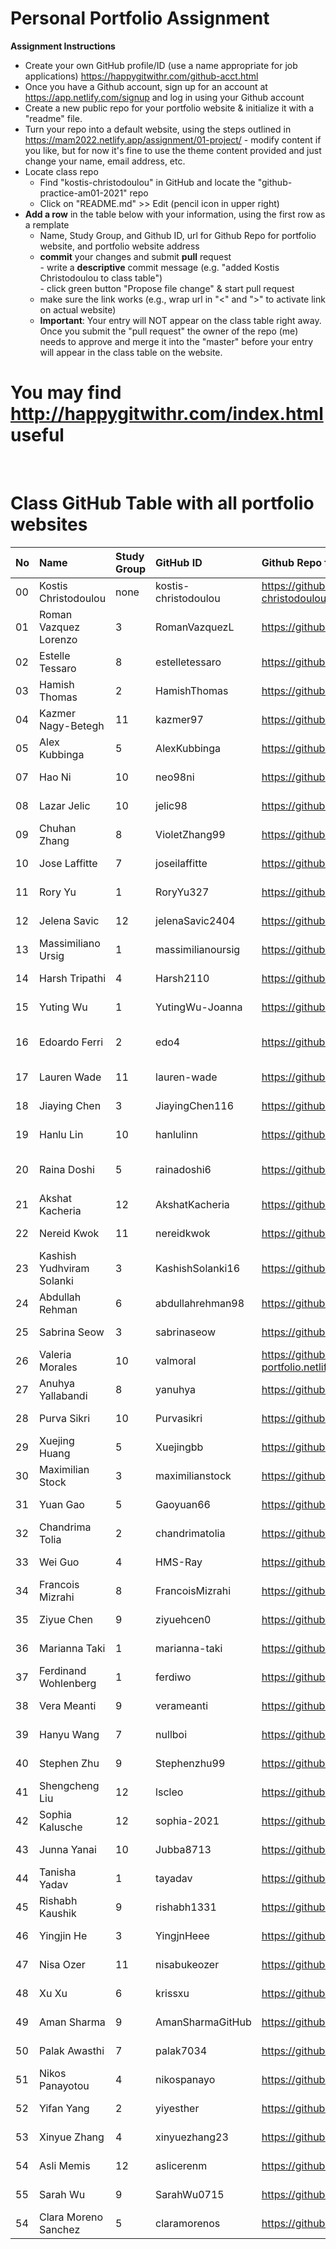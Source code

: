 # Personal Portfolio Assignment

**Assignment Instructions**

- Create your own GitHub profile/ID (use a name appropriate for job applications) <https://happygitwithr.com/github-acct.html>
- Once you have a Github account, sign up for an account at <https://app.netlify.com/signup> and log in using your Github account
- Create a new public repo for your portfolio website & initialize it with a "readme" file.
- Turn your repo into a default website, using the steps outlined in <https://mam2022.netlify.app/assignment/01-project/>
       - modify content if you like, but for now it's fine to use the theme content provided and just change your name, email address, etc.
- Locate class repo
    - Find "kostis-christodoulou" in GitHub and locate the "github-practice-am01-2021" repo
    - Click on "README.md" >> Edit (pencil icon in upper right)
- **Add a row** in the table below with your information, using the first row as a remplate
    - Name, Study Group, and Github ID, url for Github Repo for portfolio website, and portfolio website address 
    - **commit** your changes and submit **pull** request   
            - write a **descriptive** commit message (e.g. "added Kostis Christodoulou to class table")  
            - click green button "Propose file change" & start pull request  
    - make sure the link works (e.g., wrap url in "<" and ">" to activate link on actual website)  
    - **Important**: Your entry will NOT appear on the class table right away.  Once you submit the "pull request" the owner of the repo (me) needs to approve and merge it into the "master" before your entry will appear in the class table on the website. 

# You may find <http://happygitwithr.com/index.html> useful
 
<br>

# Class GitHub Table with all portfolio websites

|No | Name | Study Group | GitHub ID            |Github Repo for portfolio website                      |Netlify website address              |Date Added     |  
|:---|:----------------------|:--------------|:---------------------|:------------------------------------------------------|:------------------------------------|:-----------------------| 
|00|Kostis Christodoulou   | none     | kostis-christodoulou |<https://github.com/kostis-christodoulou/my_gorgeous_website>   |<https://kostisportfolio-2021.netlify.app/>        |2021-08-28 |
|01|Roman Vazquez Lorenzo   | 3 | RomanVazquezL | https://github.com/RomanVazquezL/My_website |  https://rrvll.netlify.app/ | 2021-09-01
|02|Estelle Tessaro   | 8     | estelletessaro |<https://github.com/estelletessaro/my_website>   |<https://estelletessaro-portfolio.netlify.app/> |2021-09-01 |
|03|Hamish Thomas          | 2        | HamishThomas         |<https://github.com/HamishThomas/my_website>           |<https://hamish-portfolio.netlify.app/>        |2021-09-01 |
|04|Kazmer Nagy-Betegh     | 11       | kazmer97             |<https://github.com/kazmer97/my_website>               |<https://kazmer-nagy-betegh.netlify.app> |2020-09-01 |
|05|Alex Kubbinga     | 5       | AlexKubbinga             |<https://github.com/AlexKubbinga/my_website>               |<https://alexkubbinga.netlify.app/> |2021-09-01 |
|07|Hao Ni     | 10       | neo98ni            |<https://github.com/neo98ni/haoni_website>               |<https://neoswebsite.netlify.app> |2021-09-01 |
|08|Lazar Jelic	| 10 | jelic98 | <https://github.com/jelic98/lbs_am01_portfolio> | <https://lazar-jelic-am01.netlify.app> | 2021-09-01 |
|09|Chuhan Zhang | 8   | VioletZhang99            |<https://github.com/VioletZhang99/my_website.git> |<https://chuhan-portfolio.netlify.app> |2021-09-01 |
|10|	Jose Laffitte|	7	|joseilaffitte	|https://github.com/joseilaffitte|	https://joseswonderfulwebsite.netlify.app/|2021-09-01 |
|11|Rory Yu | 1   | RoryYu327            |<https://github.com/RoryYu327/my_website> |<https://website4rory.netlify.app> |2021-09-01 |
|12|Jelena Savic | 12   | jelenaSavic2404            |<https://github.com/jelenaSavic2404/my_website> |<https://jelena-savic-portfolio.netlify.app> |2021-09-01 |
|13|Massimiliano Ursig   | 1     | massimilianoursig |https://github.com/massimilianoursig/my_website.git  |<https://massimiliano-portfolio.netlify.app/> |2021-09-01 |
|14|Harsh Tripathi | 4 | Harsh2110 | https://github.com/Harsh2110/my_website | <https://harsh-tripathi-portfolio.netlify.app/> | 2021-09-01
|15|Yuting Wu   | 1     | YutingWu-Joanna |<https://github.com/YutingWu-Joanna/my_website>  |<https://yutingwu-portfolio.netlify.app> |2021-09-01 |
|16|Edoardo Ferri   | 2     | edo4 |<https://github.com/edo4/my_website.git>  |<https://edoardoferri-portfolio.netlify.app|2021-09-01>|
|17|Lauren Wade | 11 | lauren-wade | https://github.com/lauren-wade/my_website | <https://lauren-wade.netlify.app> | 2021-09-01
|18|Jiaying Chen   | 3     | JiayingChen116 |<https://github.com/JiayingChen116/my-website>  |<https://jiayingchen-portfolio.netlify.app> |2021-09-01 |
|19|Hanlu Lin   | 10    | hanlulinn |<https://github.com/hanlulinn/my_website>  |<https://hanlu-lin.netlify.app> |2021-09-02 |
|20 | Raina Doshi | 5  | rainadoshi6 | <https://github.com/rainadoshi6/my_website> | <https://rainadoshi-portfolio.netlify.app/>  | 01-09-2021 |   
|21|Akshat Kacheria   | 12     | AkshatKacheria |https://github.com/AkshatKacheria/akshatkacheriaportfolio.git  |<https://akshatkacheria.netlify.app> |2021-09-02
|22|Nereid Kwok   | 11     | nereidkwok |<https://github.com/nereidkwok/my_website>  |<https://nereidkwok.netlify.app> |2021-09-02 |
|23|Kashish Yudhviram Solanki| 3 | KashishSolanki16 | <https://github.com/KashishSolanki16/my_website> | <https://kashishsolanki.netlify.app> | 2021-09-02|
|24|Abdullah Rehman   | 6 | abdullahrehman98 |<https://github.com/abdullahrehman98/my_website> |<abdullahrehmanportfolio.netlify.app> |2021-09-02|
|25| Sabrina Seow | 3 | sabrinaseow | https://github.com/sabrinaseow/my_website.git | <https://sabrina-seow-portfolio.netlify.app> | 2021-09-02 
|26| Valeria Morales | 10  | valmoral | https://github.com/valmoral/my-website  https://valmoral-portfolio.netlify.app
|27| Anuhya Yallabandi | 8 | yanuhya | <https://github.com/yanuhya/my_website.git> | <https://yanuhyaportfolio.netlify.app/> |2021-09-02|
|28| Purva Sikri | 10 | Purvasikri | <https://github.com/Purvasikri/my_website> | <https://purvasikri.netlify.app> | 2021-09-02 |
|29|Xuejing Huang   | 5 | Xuejingbb |<https://github.com/XuejingHuang/My-website> |<http://xuejing-portfolio.netlify.app/> |2021-09-02|
|30|Maximilian Stock   | 3 | maximilianstock |<https://github.com/maximilianstock/Portfolio-Website> |<https://maximilianstock.netlify.app/> |2021-09-02|
|31|Yuan Gao   | 5 | Gaoyuan66 |<https://github.com/Gaoyuan66/my_website> |<https://ygao.netlify.app> |2021-09-02|
|32|Chandrima Tolia   | 2 | chandrimatolia |<https://github.com/chandrimatolia/mywebsite.git> |<https://chandrimatoliaportfolio.netlify.app>|2021-09-02|
|33|Wei Guo   | 4     | HMS-Ray |<https://github.com/HMS-Ray/my_website>   |<https://weiguogreat2021.netlify.app/>        |2021-09-02 |
|34| Francois Mizrahi | 8 | FrancoisMizrahi | <https://github.com/FrancoisMizrahi/my_website.git> | <https://francois-mizrahi-portfolio.netlify.app/> |2021-09-02|
|35| Ziyue Chen | 9 | ziyuehcen0 | <https://github.com/ziyuehcen0/my_website> | <https://ziyuehcen0.netlify.app/> |2021-09-02|
|36| Marianna Taki | 1 | marianna-taki | <https://github.com/marianna-taki/my_website.git> | <https://marianna-taki.netlify.app> |2021-09-02|
|37| Ferdinand Wohlenberg | 1 | ferdiwo | <https://github.com/ferdiwo/my_website> | <https://ferdinand-wohlenberg-portfolio.netlify.app/> |2021-09-02|
|38| Vera Meanti | 9 | verameanti | <https://github.com/verameanti/my_website> | <https://vera-meanti-website.netlify.app/> |2021-09-02|
|39| Hanyu Wang | 7 | nullboi | <https://github.com/nullboi/my_website.git> | <https://hanyu-wang-website.netlify.app/> |2021-09-02|
|40|Stephen Zhu | 9 | Stephenzhu99 | <https://github.com/Stephenzhu99/my_website> | <https://stephen-zhu-portfolio.netlify.app/> | 2021-09-02|
|41|Shengcheng Liu | 12 | lscleo | <https://github.com/lscleo/my_website> | <https://my-website-lscleo.netlify.app/> | 2021-09-02|
|42| Sophia Kalusche | 12 | sophia-2021 | <https://github.com/sophia-2021/my_website.git> | <https://sophia-2021-portfolio.netlify.app> | 2021-09-02
|43| Junna Yanai | 10 | Jubba8713 | <https://github.com/Jubba8713/my_website1.git> | <https://junnayanaiportfolio.netlify.app> | 2021-09-03
|44| Tanisha Yadav| 1 | tayadav |<https://github.com/tayadav/My_Website> | <https://tanishayadav.netlify.app> | 2021-09-03  |
|45| Rishabh Kaushik| 9 | rishabh1331 |https://github.com/rishabh1331/mywebsite | https://rishabhportfolio101.netlify.app/| 2021-09-03  |
|46| Yingjin He| 3 | YingjnHeee |https://github.com/YingjinHeee/My_Website | https://yingjinhe.netlify.app| 2021-09-03  |
|47| Nisa Ozer| 11 | nisabukeozer |https://github.com/nisabukeozer/website9 | https://nisabukeozer.netlify.app| 2021-09-03  |
|48| Xu Xu| 6 | krissxu | <https://github.com/krissxu/my_website> | <https://xu-xu.netlify.app/> | 2021-09-03  |
|49| Aman Sharma| 9 | AmanSharmaGitHub | <https://github.com/AmanSharmaGitHub/mywebsite> | <https://aman-sharma-lbs.netlify.app/> | 2021-09-05 |
|50| Palak Awasthi| 7 | palak7034 | <https://github.com/palak7034/my_website.git> | <https://palak-awasthi.netlify.app/> | 2021-09-05 |
|51| Nikos Panayotou| 4 | nikospanayo | <https://github.com/nikospanayo/my_website.git> | <https://nikos-panayotou.netlify.app/> | 2021-09-05 |
|52| Yifan Yang| 2 | yiyesther | <https://github.com/yiyesther/my_website.git> | <https://yifan-yang.netlify.app/> | 2021-09-06 |
|53| Xinyue Zhang| 4 | xinyuezhang23 | <https://github.com/xinyuezhang23/my_website.git> | <https://my-website-zxy.netlify.app/> | 2021-09-05 |
|54| Asli Memis| 12 | aslicerenm | <https://github.com/aslicerenm/my_website.git> | <https://asli-memis-portfolio.netlify.app/> | 2021-09-07 |
|55| Sarah Wu| 9 | SarahWu0715 | <https://github.com/SarahWu0715/mywebsite.git> | <null> | 2021-09-07 |
|54| Clara Moreno Sanchez | 5 | claramorenos | <https://github.com/claramorenos/My_website3> | <https://claramorenos-portfolio.netlify.app> | 2021-09-08 |       
